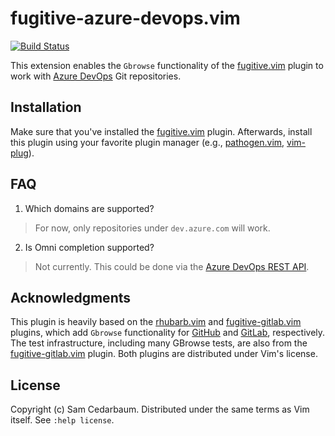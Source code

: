 # fugitive-azure-devops.vim

[![Build Status](https://travis-ci.com/cedarbaum/fugitive-azure-devops.vim.svg?branch=master)](https://travis-ci.com/cedarbaum/fugitive-azure-devops.vim)

This extension enables the `Gbrowse` functionality of the [fugitive.vim](https://github.com/tpope/vim-fugitive) plugin to work with [Azure DevOps](https://azure.microsoft.com/en-us/services/devops/) Git repositories.

## Installation

Make sure that you've installed the [fugitive.vim](https://github.com/tpope/vim-fugitive) plugin. Afterwards, install this plugin using your favorite plugin manager (e.g., [pathogen.vim](https://github.com/tpope/vim-pathogen), [vim-plug](https://github.com/junegunn/vim-plug)).

## FAQ

1. Which domains are supported?
> For now, only repositories under `dev.azure.com` will work.
2. Is Omni completion supported?
> Not currently. This could be done via the [Azure DevOps REST API](https://docs.microsoft.com/en-us/rest/api/azure/devops/?view=azure-devops-rest-5.0).

## Acknowledgments

This plugin is heavily based on the [rhubarb.vim](https://github.com/tpope/vim-rhubarb) and [fugitive-gitlab.vim](https://github.com/shumphrey/fugitive-gitlab.vim) plugins, which add `Gbrowse` functionality for [GitHub](https://github.com/) and [GitLab](https://about.gitlab.com/), respectively. The test infrastructure, including many GBrowse tests, are also from the [fugitive-gitlab.vim](https://github.com/shumphrey/fugitive-gitlab.vim) plugin. Both plugins are distributed under Vim's license.

## License
Copyright (c) Sam Cedarbaum. Distributed under the same terms as Vim itself. See `:help license`.
